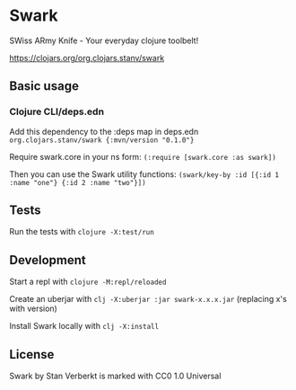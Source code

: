 # Swark

SWiss ARmy Knife - Your everyday clojure toolbelt!

https://clojars.org/org.clojars.stanv/swark

## Basic usage

### Clojure CLI/deps.edn

Add this dependency to the :deps map in deps.edn
`org.clojars.stanv/swark {:mvn/version "0.1.0"}`

Require swark.core in your ns form:
`(:require [swark.core :as swark])`

Then you can use the Swark utility functions:
`(swark/key-by :id [{:id 1 :name "one"} {:id 2 :name "two"}])`

## Tests

Run the tests with `clojure -X:test/run`

## Development

Start a repl with `clojure -M:repl/reloaded`

Create an uberjar with `clj -X:uberjar :jar swark-x.x.x.jar` (replacing x's with version)

Install Swark locally with `clj -X:install`

## License

Swark by Stan Verberkt is marked with CC0 1.0 Universal 
